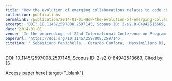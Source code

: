 ```yaml
---
title: "How the evolution of emerging collaborations relates to code changes: an empirical study"
collection: publications
permalink: /publication/2014-01-01-How-the-evolution-of-emerging-collaborations-relates-to-code-changes-an-empirical-study
excerpt: 'DOI: 10.1145/2597008.2597145, Scopus ID: 2-s2.0-84942513669, Cited by: 15'
date: 2014-01-01
venue: 'In the proceedings of 22nd International Conference on Program Comprehension, ICPC 2014, Hyderabad, India, June 2-3, 2014'
paperurl: 'https://doi.org/10.1145/2597008.2597145'
citation: ' Sebastiano Panichella,  Gerardo Canfora,  Massimiliano Di,  Rocco Oliveto, &quot;How the evolution of emerging collaborations relates to code changes: an empirical study.&quot; In the proceedings of 22nd International Conference on Program Comprehension, ICPC 2014, Hyderabad, India, June 2-3, 2014, 2014.'
---
```

DOI: 10.1145/2597008.2597145, Scopus ID: 2-s2.0-84942513669, Cited by: 15

[Access paper here](https://doi.org/10.1145/2597008.2597145){:target="_blank"}
